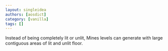 ```yaml
---
layout: singleidea
authors: [aosdict]
category: [vanilla]
tags: []
---
```

Instead of being completely lit or unlit, Mines levels can generate with large contiguous areas of lit and unlit floor.
